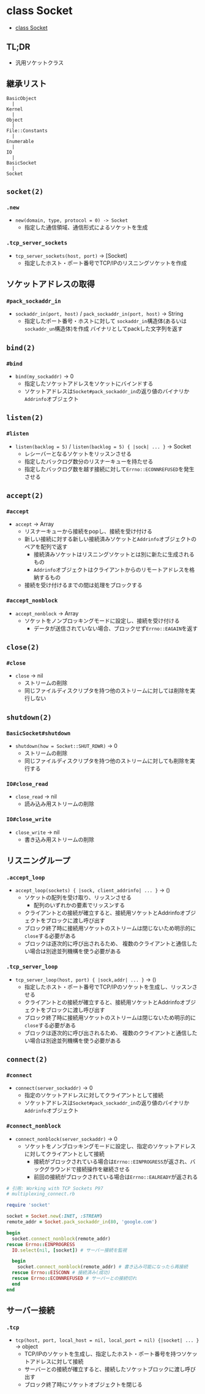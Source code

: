 # class Socket
- [class Socket](https://docs.ruby-lang.org/ja/2.7.0/class/Socket.html)

## TL;DR
- 汎用ソケットクラス

## 継承リスト
```
BasicObject
  |
Kernel
  |
Object
  |
File::Constants
  |
Enumerable
  |
IO
  |
BasicSocket
  |
Socket
```

## `socket(2)`
### `.new`
- `new(domain, type, protocol = 0) -> Socket`
  - 指定した通信領域、通信形式によるソケットを生成

### `.tcp_server_sockets`
- `tcp_server_sockets(host, port)` -> [Socket]
  - 指定したホスト・ポート番号でTCP/IPのリスニングソケットを作成

## ソケットアドレスの取得
### `#pack_sockaddr_in`
- `sockaddr_in(port, host)` / `pack_sockaddr_in(port, host)` -> String
  - 指定したポート番号・ホストに対して
    `sockaddr_in`構造体(あるいは`sockaddr_un`構造体)を作成
    バイナリとしてpackした文字列を返す

## `bind(2)`
### `#bind`
- `bind(my_sockaddr)` -> 0
  - 指定したソケットアドレスをソケットにバインドする
  - ソケットアドレスは`Socket#pack_sockaddr_in`の返り値のバイナリか`Addrinfo`オブジェクト

## `listen(2)`
### `#listen`
- `listen(backlog = 5)` / `listen(backlog = 5) { |sock| ... }` -> Socket
  - レシーバーとなるソケットをリッスンさせる
  - 指定したバックログ数分のリスナーキューを持たせる
  - 指定したバックログ数を越す接続に対して`Errno::ECONNREFUSED`を発生させる

## `accept(2)`
### `#accept`
- `accept` -> Array
  - リスナーキューから接続をpopし、接続を受け付ける
  - 新しい接続に対する新しい接続済みソケットと`Addrinfo`オブジェクトのペアを配列で返す
    - 接続済みソケットはリスニングソケットとは別に新たに生成されるもの
    - `Addrinfo`オブジェクトはクライアントからのリモートアドレスを格納するもの
  - 接続を受け付けるまでの間は処理をブロックする

### `#accept_nonblock`
- `accept_nonblock` -> Array
  - ソケットをノンブロッキングモードに設定し、接続を受け付ける
    - データが送信されていない場合、ブロックせず`Errno::EAGAIN`を返す

## `close(2)`
### `#close`
- `close` -> nil
  - ストリームの削除
  - 同じファイルディスクリプタを持つ他のストリームに対しては削除を実行しない

## `shutdown(2)`
### `BasicSocket#shutdown`
- `shutdown(how = Socket::SHUT_RDWR)` -> 0
  - ストリームの削除
  - 同じファイルディスクリプタを持つ他のストリームに対しても削除を実行する

### `IO#close_read`
- `close_read` -> nil
  - 読み込み用ストリームの削除

### `IO#close_write`
- `close_write` -> nil
  - 書き込み用ストリームの削除

## リスニングループ
### `.accept_loop`
- `accept_loop(sockets) { |sock, client_addrinfo| ... }` -> ()
  - ソケットの配列を受け取り、リッスンさせる
    - 配列のいずれかの要素でリッスンする
  - クライアントとの接続が確立すると、接続用ソケットとAddrinfoオブジェクトをブロックに渡し呼び出す
  - ブロック終了時に接続用ソケットのストリームは閉じないため明示的に`close`する必要がある
  - ブロックは逐次的に呼び出されるため、
    複数のクライアントと通信したい場合は別途並列機構を使う必要がある

### `.tcp_server_loop`
- `tcp_server_loop(host, port) { |sock,addr| ... }` -> ()
  - 指定したホスト・ポート番号でTCP/IPのソケットを生成し、リッスンさせる
  - クライアントとの接続が確立すると、接続用ソケットとAddrinfoオブジェクトをブロックに渡し呼び出す
  - ブロック終了時に接続用ソケットのストリームは閉じないため明示的に`close`する必要がある
  - ブロックは逐次的に呼び出されるため、
    複数のクライアントと通信したい場合は別途並列機構を使う必要がある

## `connect(2)`
### `#connect`
- `connect(server_sockaddr)` -> 0
  - 指定のソケットアドレスに対してクライアントとして接続
  - ソケットアドレスは`Socket#pack_sockaddr_in`の返り値のバイナリか`Addrinfo`オブジェクト

### `#connect_nonblock`
- `connect_nonblock(server_sockaddr)` -> 0
  - ソケットをノンブロッキングモードに設定し、指定のソケットアドレスに対してクライアントとして接続
    - 接続がブロックされている場合は`Errno::EINPROGRESS`が返され、バックグラウンドで接続操作を継続させる
    - 前回の接続がブロックされている場合は`Errno::EALREADY`が返される
```ruby
# 引用: Working with TCP Sockets P97
# multiplexing_connect.rb

require 'socket'

socket = Socket.new(:INET, :STREAM)
remote_addr = Socket.pack_sockaddr_in(80, 'google.com')

begin
  socket.connect_nonblock(remote_addr)
rescue Errno::EINPROGRESS
  IO.select(nil, [socket]) # サーバー接続を監視

  begin
    socket.connect_nonblock(remote_addr) # 書き込み可能になったら再接続
  rescue Errno::EISCONN # 接続済み(成功)
  rescue Errno::ECONNREFUSED # サーバーとの接続切れ
  end
end
```

## サーバー接続
### `.tcp`
- `tcp(host, port, local_host = nil, local_port = nil) {|socket| ... }` -> object
  - TCP/IPのソケットを生成し、指定したホスト・ポート番号を持つソケットアドレスに対して接続
  - サーバーとの接続が確立すると、接続したソケットブロックに渡し呼び出す
  - ブロック終了時にソケットオブジェクトを閉じる
